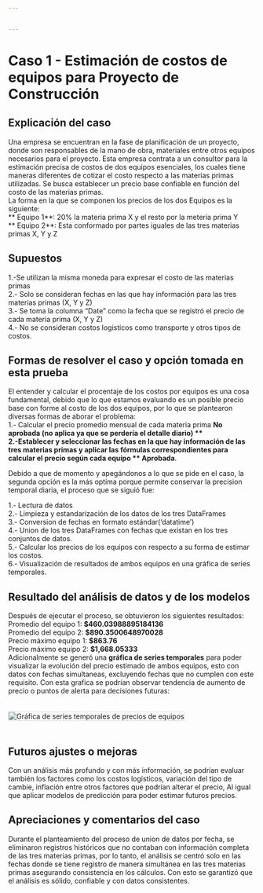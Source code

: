 ```yaml
---


---
```


<h1 id="caso-1---estimación-de-costos-de-equipos-para-proyecto-de-construcción">Caso 1 - Estimación de costos de equipos para Proyecto de Construcción</h1>
<h2 id="explicación-del-caso">Explicación del caso</h2>
<p>Una empresa se encuentran en la fase de planificación de un proyecto, donde son responsables de la mano de obra, materiales entre otros equipos necesarios para el proyecto.  Esta empresa contrata a un consultor para la estimación precisa de costos de dos equipos esenciales, los cuales tiene maneras diferentes de cotizar el costo respecto a las materias primas utilizadas. Se busca establecer un precio base confiable en función del costo de las materias primas.<br>
La forma en la que se componen los precios de los dos Equipos es la siguiente:<br>
** Equipo 1**: 20% la materia prima X y el resto por la metería prima Y<br>
** Equipo 2**: Esta conformado por partes iguales de las tres materias primas X, Y y Z</p>
<h2 id="supuestos">Supuestos</h2>
<p>1.-Se utilizan la misma moneda para expresar el costo de las materias primas<br>
2.- Solo se consideran fechas en las que hay información para las tres materias primas (X, Y y Z)<br>
3.- Se toma la columna “Date” como la fecha que se registró el precio de cada materia prima (X, Y y Z)<br>
4.- No se consideran costos logisticos como transporte y otros tipos de costos.</p>
<h2 id="formas-de-resolver-el-caso-y-opción-tomada-en-esta-prueba">Formas de resolver el caso y opción tomada en esta prueba</h2>
<p>El entender y calcular el procentaje de los costos por equipos es una cosa fundamental, debido que lo que estamos evaluando es un  posible precio base con forme al costo de los dos equipos, por lo que se plantearon diversas formas de aborar el problema:<br>
1.- Calcular el precio promedio mensual de cada materia prima <strong>No aprobada (no aplica ya que se perdería el detalle diario) **<br>
2.-Establecer y seleccionar las fechas en la que hay información de las tres materias primas y aplicar las fórmulas correspondientes para calcular el precio según cada equipo ** Aprobada</strong>.</p>
<p>Debido a que de momento y apegándonos a lo que se pide en el caso, la segunda opción es la más optima porque permite conservar la precision temporal diaria, el proceso que se siguió fue:</p>
<p>1.- Lectura de datos<br>
2.- Limpieza y estandarización de los datos de los tres DataFrames<br>
3.- Conversion de fechas en formato estándar(‘datatime’)<br>
4.- Union de los tres DataFrames  con fechas que existan en los tres conjuntos de datos.<br>
5.- Calcular los precios de los equipos con respecto a su forma de estimar los costos.<br>
6.- Visualización de resultados de ambos equipos en una gráfica de series temporales.</p>
<h2 id="resultado-del-análisis-de-datos-y-de-los-modelos">Resultado del análisis de datos y de los modelos</h2>
<p>Después de ejecutar el proceso, se obtuvieron los siguientes resultados:<br>
Promedio del equipo 1: <strong>$460.03988895184136</strong><br>
Promedio del equipo 2: <strong>$890.3500648970028</strong><br>
Precio máximo equipo 1: <strong>$863.76</strong><br>
Precio máximo equipo 2: <strong>$1,668.05333</strong><br>
Adicionalmente se generó una <strong>gráfica de series temporales</strong> para poder visualizar la evolución del precio estimado de ambos equipos, esto con datos con fechas simultaneas, excluyendo fechas que no cumplen con este requisito.  Con esta grafica se podrían observar tendencia de aumento de precio o puntos de alerta para decisiones futuras:</p>
<img src="FIGURE_1.PNG" alt="Gráfica de series temporales de precios de equipos" style="max-width: 100%; height: auto; border: 1px solid #ddd; margin: 20px 0;">
<h2 id="futuros-ajustes-o-mejoras">Futuros ajustes o mejoras</h2>
<p>Con un análisis más profundo y con más información, se podrían evaluar también los factores como los costos logísticos, variación del tipo de cambie, inflación entre otros factores que podrían alterar el precio, Al igual que aplicar modelos de predicción para poder estimar futuros precios.</p>
<h2 id="apreciaciones-y-comentarios-del-caso">Apreciaciones y comentarios del caso</h2>
<p>Durante el planteamiento del proceso de union de datos por fecha, se eliminaron registros históricos que no contaban con información completa de las tres materias primas, por lo tanto, el análisis se centró solo en las fechas donde se tiene registro de manera simultánea en las tres materias primas asegurando consistencia en los cálculos. Con esto se garantizó que el análisis es sólido, confiable y con datos consistentes.</p>

